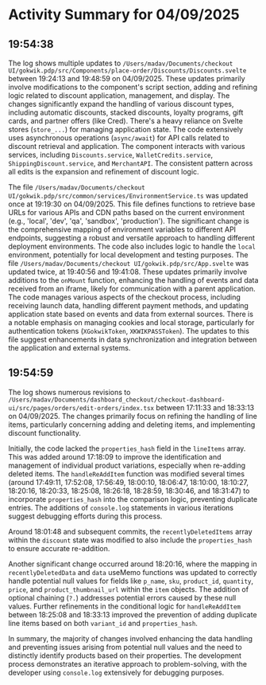 # Activity Summary for 04/09/2025

## 19:54:38
The log shows multiple updates to `/Users/madav/Documents/checkout UI/gokwik.pdp/src/Components/place-order/Discounts/Discounts.svelte`  between 19:24:13 and 19:48:59 on 04/09/2025.  These updates primarily involve modifications to the component's script section, adding and refining logic related to discount application, management, and display.  The changes significantly expand the handling of various discount types, including automatic discounts, stacked discounts, loyalty programs, gift cards, and partner offers (like Cred).  There's a heavy reliance on Svelte stores (`store_...`) for managing application state.  The code extensively uses asynchronous operations (`async/await`) for API calls related to discount retrieval and application.  The component interacts with various services, including `Discounts.service`, `WalletCredits.service`, `ShippingDiscount.service`, and `MerchantAPI`.  The consistent pattern across all edits is the expansion and refinement of discount logic.

The file `/Users/madav/Documents/checkout UI/gokwik.pdp/src/common/services/EnvironmentService.ts` was updated once at 19:19:30 on 04/09/2025. This file defines functions to retrieve base URLs for various APIs and CDN paths based on the current environment (e.g., 'local', 'dev', 'qa', 'sandbox', 'production').  The significant change is the comprehensive mapping of environment variables to different API endpoints, suggesting a robust and versatile approach to handling different deployment environments.  The code also includes logic to handle the `local` environment, potentially for local development and testing purposes.
The file `/Users/madav/Documents/checkout UI/gokwik.pdp/src/App.svelte` was updated twice, at 19:40:56 and 19:41:08. These updates primarily involve additions to the `onMount` function, enhancing the handling of events and data received from an iframe, likely for communication with a parent application. The code manages various aspects of the checkout process, including receiving launch data, handling different payment methods, and updating application state based on events and data from external sources.  There is a notable emphasis on managing cookies and local storage, particularly for authentication tokens (`XGokwikToken`, `XKWIKPASSToken`). The updates to this file suggest enhancements in data synchronization and integration between the application and external systems.


## 19:54:59
The log shows numerous revisions to `/Users/madav/Documents/dashboard_checkout/checkout-dashboard-ui/src/pages/orders/edit-orders/index.tsx`  between 17:11:33 and 18:33:13 on 04/09/2025.  The changes primarily focus on refining the handling of line items, particularly concerning adding and deleting items, and implementing discount functionality.

Initially, the code lacked the `properties_hash` field in the `lineItems` array. This was added around 17:18:09 to improve the identification and management of individual product variations, especially when re-adding deleted items.  The `handleReAddItem` function was modified several times (around 17:49:11, 17:52:08, 17:56:49, 18:00:10, 18:06:47, 18:10:00, 18:10:27, 18:20:16, 18:20:33, 18:25:08, 18:26:18, 18:28:59, 18:30:46, and 18:31:47) to incorporate `properties_hash`  into the comparison logic, preventing duplicate entries. The additions of `console.log` statements in various iterations suggest debugging efforts during this process.

Around 18:01:48 and subsequent commits, the `recentlyDeletedItems` array within the `discount` state was modified to also include the `properties_hash` to ensure accurate re-addition.

Another significant change occurred around 18:20:16, where the mapping in `recentlyDeletedData` and `data` useMemo functions was updated to correctly handle potential null values for fields like `p_name`, `sku`, `product_id`, `quantity`, `price`, and `product_thumbnail_url` within the `item` objects.  The addition of optional chaining (`?.`) addresses potential errors caused by these null values.  Further refinements in the conditional logic for `handleReAddItem` between 18:25:08 and 18:33:13 improved the prevention of adding duplicate line items based on both `variant_id` and `properties_hash`.

In summary, the majority of changes involved enhancing the data handling and preventing issues arising from potential null values and the need to distinctly identify products based on their properties.  The development process demonstrates an iterative approach to problem-solving, with the developer using `console.log` extensively for debugging purposes.

